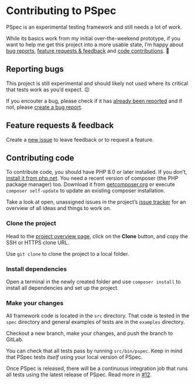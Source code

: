 # Contributing to PSpec

PSpec is an experimental testing framework and still needs a lot of work.

While its basics work from my initial over-the-weekend prototype, if you
want to help me get this project into a more usable state, I’m happy
about [bug reports](#reporting-bugs),
[feature requests & feedback](#feature-requests--feedback) and
[code contributions](#contributing-code). 🧡

## Reporting bugs

This project is still experimental and should likely not used where its
critical that tests work as you’d expect. 😉

If you encouter a bug, please check if it has
[already been reported][gli] and if not, please
[create a bug report][bug].

[gli]: https://gitlab.com/codingpaws/pspec/-/issues?sort=created_date&state=opened&label_name[]=bug
[bug]: https://gitlab.com/codingpaws/pspec/-/issues/new?issue%5Bmilestone_id%5D=

## Feature requests & feedback

Create a [new issue][bug] to leave feedback or to request a feature.

## Contributing code

To contribute code, you should have PHP 8.0 or later installed. If you
don’t, [install it from php.net][phpnet]. You need a recent version of
composer (the PHP package manager) too. Download it from
[getcomposer.org][composer] or execute `composer self-update` to update
an existing composer installation.

Take a look at open, unassigned issues in the project’s
[issue tracker][allissues] for an overview of all ideas and things to
work on.

[phpnet]: https://www.php.net/manual/en/install.php
[composer]: https://getcomposer.org/download/
[allissues]: https://gitlab.com/codingpaws/pspec/-/issues?sort=created_date&state=opened&assignee_id=None

### Clone the project

Head to the [project overview page][project], click on the **Clone**
button, and copy the SSH or HTTPS clone URL.

Use `git clone` to clone the project to a local folder.

[project]: https://gitlab.com/codingpaws/pspec

### Install dependencies

Open a terminal in the newly created folder and use `composer install` to
install all dependencies and set up the project.

### Make your changes

All framework code is located in the `src` directory. That code is tested
in the `spec` directory and general examples of tests are in the
`examples` directory.

Checkout a new branch, make your changes, and push the branch to GitLab.

You can check that all tests pass by running `src/bin/pspec`. Keep in
mind that PSpec tests _itself_ using your local version of PSpec.

Once PSpec is released, there will be a continuous integration job that
runs all tests using the latest release of PSpec. Read more in [#12][12].

[12]: https://gitlab.com/codingpaws/pspec/-/issues/12
